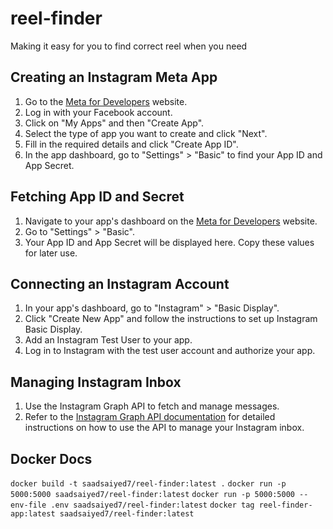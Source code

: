 # reel-finder
Making it easy for you to find correct reel when you need

## Creating an Instagram Meta App

1. Go to the [Meta for Developers](https://developers.facebook.com/) website.
2. Log in with your Facebook account.
3. Click on "My Apps" and then "Create App".
4. Select the type of app you want to create and click "Next".
5. Fill in the required details and click "Create App ID".
6. In the app dashboard, go to "Settings" > "Basic" to find your App ID and App Secret.

## Fetching App ID and Secret

1. Navigate to your app's dashboard on the [Meta for Developers](https://developers.facebook.com/) website.
2. Go to "Settings" > "Basic".
3. Your App ID and App Secret will be displayed here. Copy these values for later use.

## Connecting an Instagram Account

1. In your app's dashboard, go to "Instagram" > "Basic Display".
2. Click "Create New App" and follow the instructions to set up Instagram Basic Display.
3. Add an Instagram Test User to your app.
4. Log in to Instagram with the test user account and authorize your app.

## Managing Instagram Inbox

1. Use the Instagram Graph API to fetch and manage messages.
2. Refer to the [Instagram Graph API documentation](https://developers.facebook.com/docs/instagram-api) for detailed instructions on how to use the API to manage your Instagram inbox.


## Docker Docs
`docker build -t saadsaiyed7/reel-finder:latest .`
`docker run -p 5000:5000 saadsaiyed7/reel-finder:latest`
`docker run -p 5000:5000 --env-file .env saadsaiyed7/reel-finder:latest`
`docker tag reel-finder-app:latest saadsaiyed7/reel-finder:latest`
